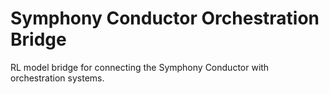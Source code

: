 # Symphony Conductor Orchestration Bridge

RL model bridge for connecting the Symphony Conductor with orchestration systems.